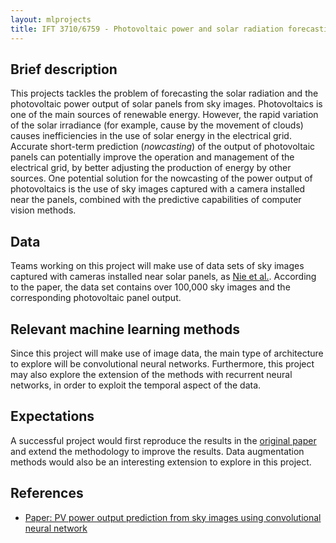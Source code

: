 ```yaml
---
layout: mlprojects
title: IFT 3710/6759 - Photovoltaic power and solar radiation forecasting
---
```


## Brief description

This projects tackles the problem of forecasting the solar radiation and the photovoltaic power output of solar panels from sky images. Photovoltaics is one of the main sources of renewable energy. However, the rapid variation of the solar irradiance (for example, cause by the movement of clouds) causes inefficiencies in the use of solar energy in the electrical grid. Accurate short-term prediction (_nowcasting_) of the output of photovoltaic panels can potentially improve the operation and management of the electrical grid, by better adjusting the production of energy by other sources. One potential solution for the nowcasting of the power output of photovoltaics is the use of sky images captured with a camera installed near the panels, combined with the predictive capabilities of computer vision methods.

## Data

Teams working on this project will make use of data sets of sky images captured with cameras installed near solar panels, as [Nie et al.](https://sci-hub.st/https://aip.scitation.org/doi/abs/10.1063/5.0014016). According to the paper, the data set contains over 100,000 sky images and the corresponding photovoltaic panel output.

## Relevant machine learning methods

Since this project will make use of image data, the main type of architecture to explore will be convolutional neural networks. Furthermore, this project may also explore the extension of the methods with recurrent neural networks, in order to exploit the temporal aspect of the data.

## Expectations

A successful project would first reproduce the results in the [original paper](https://sci-hub.st/https://aip.scitation.org/doi/abs/10.1063/5.0014016) and extend the methodology to improve the results. Data augmentation methods would also be an interesting extension to explore in this project.

## References

* [Paper: PV power output prediction from sky images using convolutional neural network](https://sci-hub.st/https://aip.scitation.org/doi/abs/10.1063/5.0014016)

